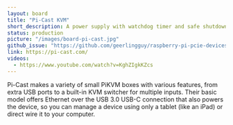```yaml
---
layout: board
title: "Pi-Cast KVM"
short_description: A power supply with watchdog timer and safe shutdown.
status: production
picture: "/images/board-pi-cast.jpg"
github_issue: "https://github.com/geerlingguy/raspberry-pi-pcie-devices/issues/563"
link: https://pi-cast.com/
videos:
  - https://www.youtube.com/watch?v=KghZIgkKZcs
---
```

Pi-Cast makes a variety of small PiKVM boxes with various features, from extra USB ports to a built-in KVM switcher for multiple inputs. Their basic model offers Ethernet over the USB 3.0 USB-C connection that also powers the device, so you can manage a device using only a tablet (like an iPad) or direct wire it to your computer.
